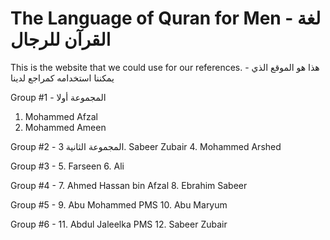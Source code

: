 # The Language of Quran for Men - لغة القرآن للرجال

This is the website that we could use for our references. - هذا هو الموقع الذي يمكننا استخدامه كمراجع لدينا

Group #1 - المجموعة أولا
1. Mohammed Afzal 
2. Mohammed Ameen

Group #2 - المجموعة الثانية
3. Sabeer Zubair
4. Mohammed Arshed

Group #3 - 
5. Farseen
6. Ali

Group #4 - 
7. Ahmed Hassan bin Afzal
8. Ebrahim Sabeer 

Group #5 - 
9. Abu Mohammed PMS
10. Abu Maryum

Group #6 -
11. Abdul Jaleelka PMS
12. Sabeer Zubair


